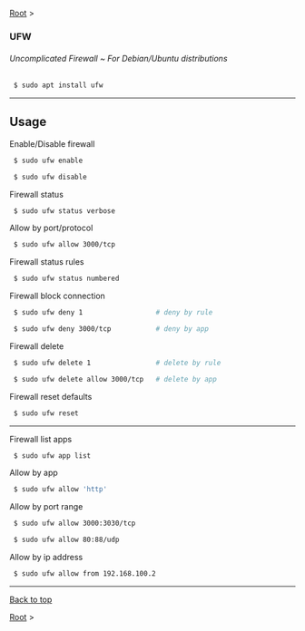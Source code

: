 [Root](../index.md) >

### UFW
###### Uncomplicated Firewall ~ For Debian/Ubuntu distributions

```bash
 $ sudo apt install ufw
```

---

## Usage

Enable/Disable firewall

```bash
 $ sudo ufw enable

 $ sudo ufw disable
```

Firewall status
```bash
 $ sudo ufw status verbose
```

Allow by port/protocol

```bash
 $ sudo ufw allow 3000/tcp
```

Firewall status rules
```bash
 $ sudo ufw status numbered
```

Firewall block connection
```bash
 $ sudo ufw deny 1                  # deny by rule

 $ sudo ufw deny 3000/tcp           # deny by app
```

Firewall delete
```bash
 $ sudo ufw delete 1                # delete by rule

 $ sudo ufw delete allow 3000/tcp   # delete by app
```

Firewall reset defaults
```bash
 $ sudo ufw reset
```
---

Firewall list apps
```bash
 $ sudo ufw app list
```

Allow by app
```bash
 $ sudo ufw allow 'http'
```

Allow by port range
```bash
 $ sudo ufw allow 3000:3030/tcp

 $ sudo ufw allow 80:88/udp
```

Allow by ip address
```bash
 $ sudo ufw allow from 192.168.100.2
```
---

[Back to top](#UFW)

[Root](../index.md) >
